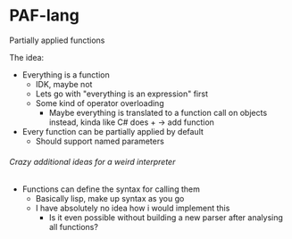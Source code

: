 # PAF-lang
Partially applied functions

The idea:
- Everything is a function
    - IDK, maybe not
    - Lets go with "everything is an expression" first
    - Some kind of operator overloading
        - Maybe everything is translated to a function call on objects instead, kinda like C# does + -> add function
- Every function can be partially applied by default
    - Should support named parameters

###### Crazy additional ideas for a weird interpreter
- Functions can define the syntax for calling them
    - Basically lisp, make up syntax as you go
    - I have absolutely no idea how i would implement this
        - Is it even possible without building a new parser after analysing all functions?

